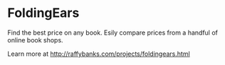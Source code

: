 # FoldingEars

Find the best price on any book. Esily compare prices from a handful of online book shops.

Learn more at http://raffybanks.com/projects/foldingears.html
